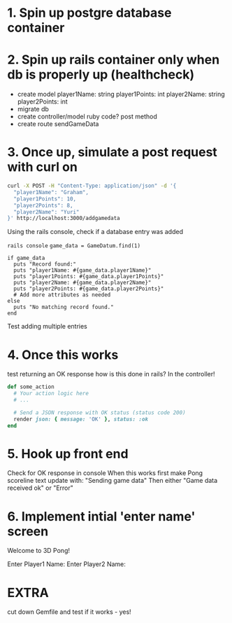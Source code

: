 # 1. Spin up postgre database container

# 2. Spin up rails container only when db is properly up (healthcheck)
- create model
player1Name: string
player1Points: int
player2Name: string
player2Points: int
- migrate db
- create controller/model ruby code?
post method
- create route
sendGameData

# 3. Once up, simulate a post request with curl on
```bash
curl -X POST -H "Content-Type: application/json" -d '{
  "player1Name": "Graham",
  "player1Points": 10,
  "player2Points": 8,
  "player2Name": "Yuri"
}' http://localhost:3000/addgamedata
```
Using the rails console, check if a database entry was added

```rails console```
```game_data = GameDatum.find(1)```
```
if game_data
  puts "Record found:"
  puts "player1Name: #{game_data.player1Name}"
  puts "player1Points: #{game_data.player1Points}"
  puts "player2Name: #{game_data.player2Name}"
  puts "player2Points: #{game_data.player2Points}"
  # Add more attributes as needed
else
  puts "No matching record found."
end
```

Test adding multiple entries

# 4. Once this works
test returning an OK response
how is this done in rails? In the controller!

```ruby
def some_action
  # Your action logic here
  # ...

  # Send a JSON response with OK status (status code 200)
  render json: { message: 'OK' }, status: :ok
end
```

# 5. Hook up front end
Check for OK response in console
When this works first make Pong scoreline text update with:
"Sending game data"
Then either
"Game data received ok"
or
"Error"

# 6. Implement intial 'enter name' screen

Welcome to 3D Pong!

Enter Player1 Name:
Enter Player2 Name:

# EXTRA
cut down Gemfile and test if it works - yes!